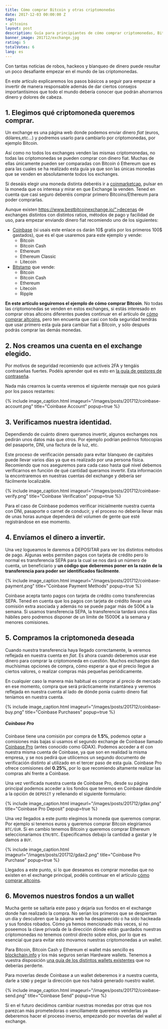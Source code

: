 ```yaml
---
title: Cómo comprar Bitcoin y otras criptomonedas
date: 2017-12-03 00:00:00 Z
tags:
- altcoins
layout: post
description: Guía para principiantes de cómo comprar criptomonedas, Bitcon (BTC) y otras.
banner_image: 201712/exchange.jpg
rating: 5
totalVotes: 6
lang: es
---
```


Con tantas noticias de robos, hackeos y blanqueo de dinero puede resultar un poco desafiante empezar en el mundo de las criptomonedas.

En este artículo explicaremos los pasos básicos a seguir para empezar a invertir de manera responsable además de dar ciertos consejos importantísimos que todo el mundo debería conocer que podrán ahorrarnos dinero y dolores de cabeza.

<!--more-->

## 1. Elegimos qué criptomoneda queremos comprar.

Un exchange es una página web donde podemos enviar dinero *fiat* (euros, dólares,etc...) y podremos usarlo para cambiarlo por criptomonedas, por ejemplo Bitcoin.

Así como no todos los exchanges venden las mismas criptomonedas, no todas las criptomonedas se pueden comprar con dinero fiat. Muchas de ellas únicamente pueden ser comparadas con Bitcoin ó Ethereum que es para las cuales se ha realizado esta guía ya que son las únicas monedas que se venden en absolutamente todos los exchanges.

Si deseáis elegir una moneda distinta deberéis ir a <a rel="nofollow" href="https://coinmarketcap.com/">coinmarketcap</a>, pulsar en la moneda que os interesa y mirar en que Exchange la venden. Tened en cuenta que casi seguro deberéis comprar primero Bitcoins/Ethereum para poder comprarlas.


Aunque existen https://www.bestbitcoinexchange.io/">decenas de exchanges distintos</a> con distintos ratios, métodos de pago y facilidad de uso, para empezar enviando dinero fiat recomiendo uno de los siguientes:
* <a rel="nofollow" href="https://www.coinbase.com/join/ferran_tt">Coinbase</a> (si usais este enlace os darán 10$  gratis por los primeros 100$ gastados), que es el que usaremos para este ejemplo y vende:
	* Bitcoin
	* Bitcoin Cash
	* Ethereum
	* Ethereum Classic
	* Litecoin
* <a rel="nofollow" href="https://www.bitstamp.net/ref/00zetsvGCLkDqtqH/">Bitstamp</a> que vende:
	* Bitcoin
	* Bitcoin Cash
	* Ethereum
	* Litecoin
	* Ripple

**En este artículo seguiremos el ejemplo de cómo comprar Bitcoin**. No todas las criptomonedas se venden en estos exchanges, si estás interesado en comprar otras altcoins diferentes puedes continuar en el artículo de [cómo comprar altcoins](../como-comprar-altcoins/), pero ten encuenta que casi con toda seguridad tendrás que usar primero esta guía para cambiar fiat a Bitcoin, y sólo después podrás comprar las demás monedas.

## 2. Nos creamos una cuenta en el exchange elegido.

Por motivos de seguridad recomiendo que activeis 2FA y tengáis contraseñas fuertes. Podéis aprender qué es esto en [la guía de gestores de contraseña](../mejores-gestores-contrasenas/).

Nada más crearnos la cuenta veremos el siguiente mensaje que nos guiará por los pasos restantes:

{% include image_caption.html imageurl="/images/posts/201712/coinbase-account.png" title="Coinbase Account" popup=true %}


## 3. Verificamos nuestra identidad.

Dependiendo de cuánto dinero queramos invertir, algunos exchanges nos pedirán unos datos más que otros. Por ejemplo podrían pedirnos fotocopias del pasaporte, DNI, una factura de la luz, etc.

Este proceso de verificación pensado para evitar blanqueo de capitales puede llevar varios días ya que es realizado por una persona física. Recomiendo que nos aseguremos para cada caso hasta qué nivel debemos verificarnos en función de qué cantidad queramos invertir. Esta información la encontraremos en nuestras cuentas del exchange y debería ser fácilmente localizable.

{% include image_caption.html imageurl="/images/posts/201712/coinbase-verify.png" title="Coinbase Verification" popup=true %}

Para el caso de Coinbase podemos verificar inicialmente nuestra cuenta con DNI, pasaporte o carnet de conducir, y el proceso no debería llevar más de unas horas aunque dependerá del volumen de gente que esté registrándose en ese momento.

## 4. Envíamos el dinero a invertir.

Una vez logueamos le daremos a DEPOSITAR para ver los distintos métodos de pago. Algunas webs permiten pagos con tarjeta de crédito pero lo normal es transferencia SEPA para la cual se nos dará un número de cuenta, un beneficiario y **un código que deberemos poner en la razón de la transferencia para poder ser identificados fácilmente**.

{% include image_caption.html imageurl="/images/posts/201712/coinbase-payment.png" title="Coinbase Payment Methods" popup=true %}

Coinbase acepta tanto pagos con tarjeta de crédito como transferencias SEPA. Tened en cuenta que los pagos con tarjeta de crédito llevan una comisión extra asociada y además no se puede pagar más de 500€ a la semana. Si usamos transferencia SEPA, la transferencia tardará unos días hábiles pero podremos disponer de un límite de 15000€ a la semana y menores comisiones.

## 5. Compramos la criptomoneda deseada

Cuando nuestra transferencia haya llegado correctamente, la veremos reflejada en nuestra cuenta en *fiat*. Es ahora cuando deberemos usar ese dinero para comprar la criptomoneda en cuestión. Muchos exchanges dan muchísimas opciones de compra, cómo esperar a que el precio llegue a ciertos valores, o realizar compras más pequeñas periódicamente.

En cualquier caso la manera más habitual es comprar al precio de mercado en ese momento, compra que será prácticamente instantánea y veremos reflejada en nuestra cuenta al lado de dónde ponía cuánto dinero fiat teníamos en nuestra cuenta.

{% include image_caption.html imageurl="/images/posts/201712/coinbase-buy.png" title="Coinbase Purchases" popup=true %}

##### Coinbase Pro

Coinbase tiene una comisión por compra de **1.5%**, podemos optar a comisiones más bajas si usamos el segundo exchange de Coinbase llamado [Coinbase Pro](https://pro.coinbase.com) (antes conocido como GDAX). Podemos acceder a él con nuestra misma cuenta de Coinbase, ya que son en realidad la misma empresa, y se nos pedirá que utilicemos un segundo documento de verificación distinto al utilizado en el tercer paso de esta guía. Coinbase Pro ofrece comisiones del **0.25%**, por lo que recomiendo altamente realizar las compras ahí frente a Coinbase.

Una vez verificada nuestra cuenta de Coinbase Pro, desde su página principal podemos acceder a los fondos que tenemos en Coinbase dándole a la opción de `DEPOSIT` y rellenando el siguiente formulario:

{% include image_caption.html imageurl="/images/posts/201712/gdax.png" title="Coinbase Pro Deposit" popup=true %}

Una vez llegados a este punto elegimos la moneda que queremos comprar. Por ejemplo si tenemos euros y queremos comprar Bitcoin elegiríamos `BTC/EUR`. Si en cambio tenemos Bitcoin y queremos comprar Ethereum seleccionaríamos `ETH/BTC`. Especificamos debajo la cantidad a gastar y le damos a `BUY`.

{% include image_caption.html imageurl="/images/posts/201712/gdax2.png" title="Coinbase Pro Purchase" popup=true %}

Llegados a este punto, si lo que deseamos es comprar monedas que no existen en el exchange principal, podéis continuar en el artículo [cómo comprar altcoins](../como-comprar-altcoins/).

## 6. Movemos nuestros fondos a un wallet

Mucha gente se saltaría este paso y dejaría sus fondos en el exchange donde han realizado la compra. No serían los primeros que se despiertan un día y descubren que la página web ha desaparecido o ha sido hackeada y sus fondos robados. Cómo ya hemos mencionado más veces, si no poseemos la clave privada de la dirección dónde están guardados nuestras criptomonedas no tenemos control directo sobre ellos, por lo que es esencial que para evitar esto movamos nuestras criptomonedas a un wallet.

Para Bitcoin, Bitcoin Cash y Ethereum el wallet más sencillo es [blockchain.info](https://blockchain.info/) y los más seguros serían Hardware wallets. Tenemos a vuestra disposición [una guía de los distintos wallets existentes](../como-guardar-criptomonedas/) que no deberías perderte.

Para moverlas desde Coinbase a un wallet deberemos ir a nuestra cuenta, darle a `SEND` y pegar la dirección que nos habrá generado nuestro wallet.

{% include image_caption.html imageurl="/images/posts/201712/coinbase-send.png" title="Coinbase Send" popup=true %}

Si en el futuro decidimos cambiar nuestras monedas por otras que nos parezcan más prometedoras o sencillamente queremos venderlas ya deberemos hacer el proceso inverso, empezando por moverlas del wallet al exchange.

